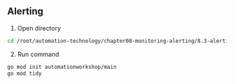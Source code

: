 ## Alerting

1. Open directory 
```bash
cd /root/automation-technology/chapter08-monitoring-alerting/8.3-alerting
```

2. Run command
```bash
go mod init automationworkshop/main
go mod tidy
```
